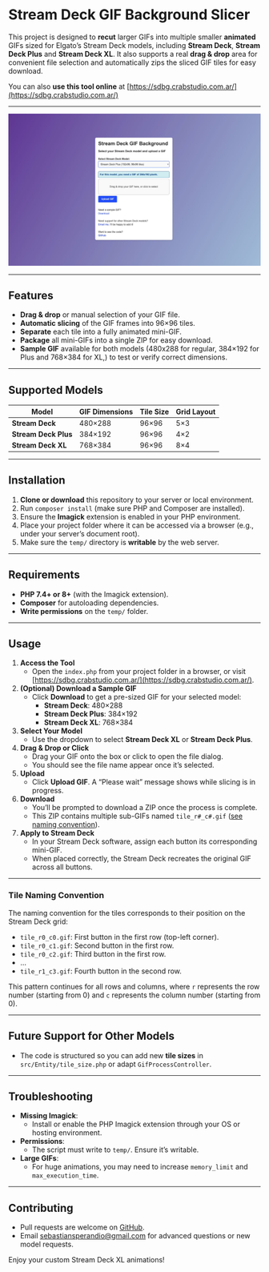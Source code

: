 # Stream Deck GIF Background Slicer

This project is designed to **recut** larger GIFs into multiple smaller **animated** GIFs sized for Elgato’s Stream Deck models, including **Stream Deck**, **Stream Deck Plus** and **Stream Deck XL**. It also supports a real **drag & drop** area for convenient file selection and automatically zips the sliced GIF tiles for easy download.

You can also **use this tool online** at [https://sdbg.crabstudio.com.ar/](https://sdbg.crabstudio.com.ar/)

---

![Sample Stream Deck GIF Slicer](public/img/demo.jpeg)

---

## Features

- **Drag & drop** or manual selection of your GIF file.  
- **Automatic slicing** of the GIF frames into 96×96 tiles.  
- **Separate** each tile into a fully animated mini-GIF.  
- **Package** all mini-GIFs into a single ZIP for easy download.  
- **Sample GIF** available for both models (480x288 for regular, 384×192 for Plus and 768×384 for XL,) to test or verify correct dimensions.

---

## Supported Models

| Model                | GIF Dimensions | Tile Size | Grid Layout |
|----------------------|----------------|-----------|-------------|
| **Stream Deck**      | 480×288        | 96×96     | 5×3         |
| **Stream Deck Plus** | 384×192        | 96×96     | 4×2         |
| **Stream Deck XL**   | 768×384        | 96×96     | 8×4         |

---

## Installation

1. **Clone or download** this repository to your server or local environment.  
2. Run `composer install` (make sure PHP and Composer are installed).  
3. Ensure the **Imagick** extension is enabled in your PHP environment.  
4. Place your project folder where it can be accessed via a browser (e.g., under your server’s document root).
5. Make sure the `temp/` directory is **writable** by the web server.

---

## Requirements

- **PHP 7.4+ or 8+** (with the Imagick extension).  
- **Composer** for autoloading dependencies.  
- **Write permissions** on the `temp/` folder.

---

## Usage

1. **Access the Tool**  
   - Open the `index.php` from your project folder in a browser, or visit [https://sdbg.crabstudio.com.ar/](https://sdbg.crabstudio.com.ar/).
2. **(Optional) Download a Sample GIF**  
   - Click **Download** to get a pre-sized GIF for your selected model:
     - **Stream Deck**: 480×288
     - **Stream Deck Plus**: 384×192
     - **Stream Deck XL**: 768×384
3. **Select Your Model**  
   - Use the dropdown to select **Stream Deck XL** or **Stream Deck Plus**.
4. **Drag & Drop or Click**  
   - Drag your GIF onto the box or click to open the file dialog.  
   - You should see the file name appear once it’s selected.
5. **Upload**  
   - Click **Upload GIF**. A “Please wait” message shows while slicing is in progress.
6. **Download**  
   - You’ll be prompted to download a ZIP once the process is complete.  
   - This ZIP contains multiple sub-GIFs named `tile_r#_c#.gif` ([see naming convention](#tile-naming-convention)).
7. **Apply to Stream Deck**  
   - In your Stream Deck software, assign each button its corresponding mini-GIF.  
   - When placed correctly, the Stream Deck recreates the original GIF across all buttons.

---

### Tile Naming Convention

The naming convention for the tiles corresponds to their position on the Stream Deck grid:

- `tile_r0_c0.gif`: First button in the first row (top-left corner).  
- `tile_r0_c1.gif`: Second button in the first row.  
- `tile_r0_c2.gif`: Third button in the first row.  
- ...  
- `tile_r1_c3.gif`: Fourth button in the second row.  

This pattern continues for all rows and columns, where `r` represents the row number (starting from 0) and `c` represents the column number (starting from 0).

---

## Future Support for Other Models

- The code is structured so you can add new **tile sizes** in `src/Entity/tile_size.php` or adapt `GifProcessController`.  

---

## Troubleshooting

- **Missing Imagick**:  
  - Install or enable the PHP Imagick extension through your OS or hosting environment.  
- **Permissions**:  
  - The script must write to `temp/`. Ensure it’s writable.
- **Large GIFs**:  
  - For huge animations, you may need to increase `memory_limit` and `max_execution_time`.

---

## Contributing

- Pull requests are welcome on [GitHub](https://github.com/sebastiansperandio/Stream-Deck-BG).  
- Email [sebastiansperandio@gmail.com](mailto:sebastiansperandio@gmail.com) for advanced questions or new model requests.

Enjoy your custom Stream Deck XL animations! 
